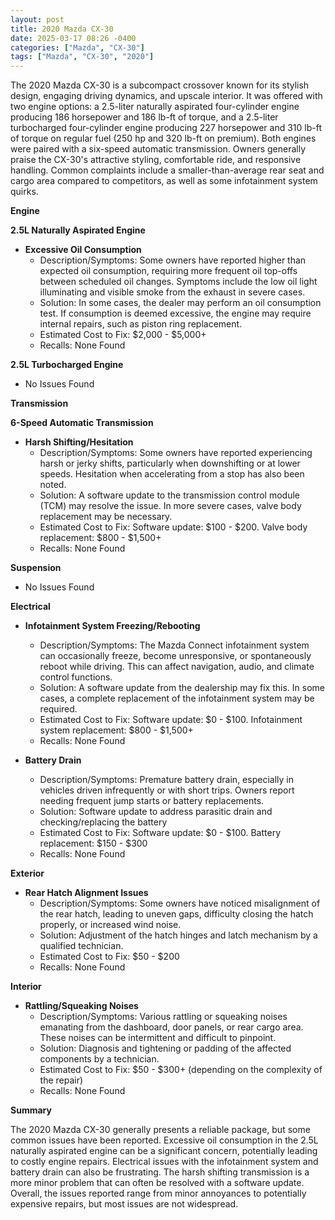 ```yaml
---
layout: post
title: 2020 Mazda CX-30
date: 2025-03-17 08:26 -0400
categories: ["Mazda", "CX-30"]
tags: ["Mazda", "CX-30", "2020"]
---
```

The 2020 Mazda CX-30 is a subcompact crossover known for its stylish design, engaging driving dynamics, and upscale interior. It was offered with two engine options: a 2.5-liter naturally aspirated four-cylinder engine producing 186 horsepower and 186 lb-ft of torque, and a 2.5-liter turbocharged four-cylinder engine producing 227 horsepower and 310 lb-ft of torque on regular fuel (250 hp and 320 lb-ft on premium). Both engines were paired with a six-speed automatic transmission. Owners generally praise the CX-30's attractive styling, comfortable ride, and responsive handling. Common complaints include a smaller-than-average rear seat and cargo area compared to competitors, as well as some infotainment system quirks.

**Engine**

**2.5L Naturally Aspirated Engine**

*   **Excessive Oil Consumption**
    *   Description/Symptoms: Some owners have reported higher than expected oil consumption, requiring more frequent oil top-offs between scheduled oil changes. Symptoms include the low oil light illuminating and visible smoke from the exhaust in severe cases.
    *   Solution: In some cases, the dealer may perform an oil consumption test. If consumption is deemed excessive, the engine may require internal repairs, such as piston ring replacement.
    *   Estimated Cost to Fix: $2,000 - $5,000+
	* Recalls: None Found

**2.5L Turbocharged Engine**

*   No Issues Found

**Transmission**

**6-Speed Automatic Transmission**

*   **Harsh Shifting/Hesitation**
    *   Description/Symptoms: Some owners have reported experiencing harsh or jerky shifts, particularly when downshifting or at lower speeds. Hesitation when accelerating from a stop has also been noted.
    *   Solution: A software update to the transmission control module (TCM) may resolve the issue. In more severe cases, valve body replacement may be necessary.
    *   Estimated Cost to Fix: Software update: $100 - $200. Valve body replacement: $800 - $1,500+
	* Recalls: None Found

**Suspension**

*   No Issues Found

**Electrical**

*   **Infotainment System Freezing/Rebooting**
    *   Description/Symptoms: The Mazda Connect infotainment system can occasionally freeze, become unresponsive, or spontaneously reboot while driving. This can affect navigation, audio, and climate control functions.
    *   Solution: A software update from the dealership may fix this. In some cases, a complete replacement of the infotainment system may be required.
    *   Estimated Cost to Fix: Software update: $0 - $100. Infotainment system replacement: $800 - $1,500+
	* Recalls: None Found

*   **Battery Drain**
    *   Description/Symptoms: Premature battery drain, especially in vehicles driven infrequently or with short trips. Owners report needing frequent jump starts or battery replacements.
    *   Solution: Software update to address parasitic drain and checking/replacing the battery
    *   Estimated Cost to Fix: Software update: $0 - $100. Battery replacement: $150 - $300
	* Recalls: None Found

**Exterior**

*   **Rear Hatch Alignment Issues**
    *   Description/Symptoms: Some owners have noticed misalignment of the rear hatch, leading to uneven gaps, difficulty closing the hatch properly, or increased wind noise.
    *   Solution: Adjustment of the hatch hinges and latch mechanism by a qualified technician.
    *   Estimated Cost to Fix: $50 - $200
	* Recalls: None Found

**Interior**

*   **Rattling/Squeaking Noises**
    *   Description/Symptoms: Various rattling or squeaking noises emanating from the dashboard, door panels, or rear cargo area. These noises can be intermittent and difficult to pinpoint.
    *   Solution: Diagnosis and tightening or padding of the affected components by a technician.
    *   Estimated Cost to Fix: $50 - $300+ (depending on the complexity of the repair)
	* Recalls: None Found

**Summary**

The 2020 Mazda CX-30 generally presents a reliable package, but some common issues have been reported. Excessive oil consumption in the 2.5L naturally aspirated engine can be a significant concern, potentially leading to costly engine repairs. Electrical issues with the infotainment system and battery drain can also be frustrating. The harsh shifting transmission is a more minor problem that can often be resolved with a software update. Overall, the issues reported range from minor annoyances to potentially expensive repairs, but most issues are not widespread.

